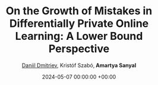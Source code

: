 ---
layout: post
categories: research
authors: "Amartya Sanyal"
venue: Conference on Learning Theory
shortVenue: COLT
title:  "On the Growth of Mistakes in Differentially Private Online Learning: A Lower Bound Perspective"
date:   2024-05-07 00:00:00 +00:00
author: <a href="https://ai.ethz.ch/about-us/people/daniil-dmitriev.html"> Daniil Dmitriev</a>, Kristóf Szabó,<strong> Amartya Sanyal </strong>
important: new
accepted: yes
arxiv: https://arxiv.org/abs/2402.16778
---